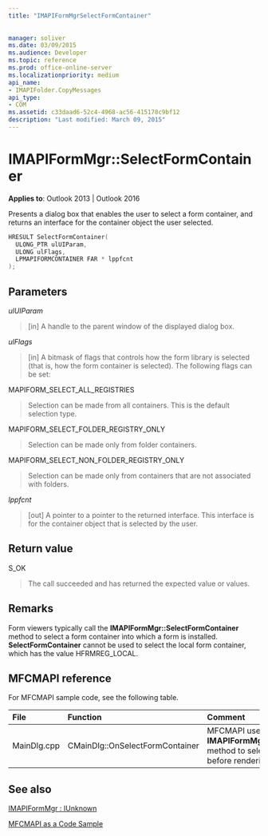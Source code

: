 ```yaml
---
title: "IMAPIFormMgrSelectFormContainer"
 
 
manager: soliver
ms.date: 03/09/2015
ms.audience: Developer
ms.topic: reference
ms.prod: office-online-server
ms.localizationpriority: medium
api_name:
- IMAPIFolder.CopyMessages
api_type:
- COM
ms.assetid: c33daad6-52c4-4968-ac56-415178c9bf12
description: "Last modified: March 09, 2015"
---
```


# IMAPIFormMgr::SelectFormContainer

  
  
**Applies to**: Outlook 2013 | Outlook 2016 
  
Presents a dialog box that enables the user to select a form container, and returns an interface for the container object the user selected.
  
```cpp
HRESULT SelectFormContainer(
  ULONG_PTR ulUIParam,
  ULONG ulFlags,
  LPMAPIFORMCONTAINER FAR * lppfcnt
);
```

## Parameters

 _ulUIParam_
  
> [in] A handle to the parent window of the displayed dialog box. 
    
 _ulFlags_
  
> [in] A bitmask of flags that controls how the form library is selected (that is, how the form container is selected). The following flags can be set:
    
MAPIFORM_SELECT_ALL_REGISTRIES 
  
> Selection can be made from all containers. This is the default selection type. 
    
MAPIFORM_SELECT_FOLDER_REGISTRY_ONLY 
  
> Selection can be made only from folder containers.
    
MAPIFORM_SELECT_NON_FOLDER_REGISTRY_ONLY 
  
> Selection can be made only from containers that are not associated with folders.
    
 _lppfcnt_
  
> [out] A pointer to a pointer to the returned interface. This interface is for the container object that is selected by the user.
    
## Return value

S_OK 
  
> The call succeeded and has returned the expected value or values.
    
## Remarks

Form viewers typically call the **IMAPIFormMgr::SelectFormContainer** method to select a form container into which a form is installed. **SelectFormContainer** cannot be used to select the local form container, which has the value HFRMREG_LOCAL. 
  
## MFCMAPI reference

For MFCMAPI sample code, see the following table.
  
|**File**|**Function**|**Comment**|
|:-----|:-----|:-----|
|MainDlg.cpp  <br/> |CMainDlg::OnSelectFormContainer  <br/> |MFCMAPI uses the **IMAPIFormMgr::SelectFormContainer** method to select a form container before rendering its contents. |
   
## See also



[IMAPIFormMgr : IUnknown](imapiformmgriunknown.md)


[MFCMAPI as a Code Sample](mfcmapi-as-a-code-sample.md)

